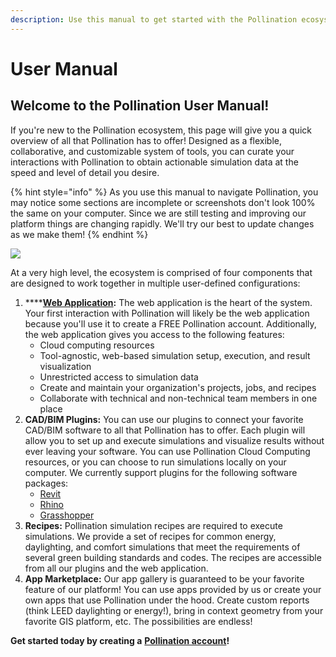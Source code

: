 ```yaml
---
description: Use this manual to get started with the Pollination ecosystem!
---
```


# User Manual

## Welcome to the Pollination User Manual!&#x20;

If you're new to the Pollination ecosystem, this page will give you a quick overview of all that Pollination has to offer! Designed as a flexible, collaborative, and customizable system of tools, you can curate your interactions with Pollination to obtain actionable simulation data at the speed and level of detail you desire.&#x20;

{% hint style="info" %}
As you use this manual to navigate Pollination, you may notice some sections are incomplete or screenshots don't look 100% the same on your computer. Since we are still testing and improving our platform things are changing rapidly. We'll try our best to update changes as we make them!
{% endhint %}

![](<.gitbook/assets/Pollination in One Slide\_Apps.jpg>)

At a very high level, the ecosystem is comprised of four components that are designed to work together in multiple user-defined configurations:&#x20;

1. ****[**Web Application**](https://www.pollination.cloud/platform)**:** The web application is the heart of the system. Your first interaction with Pollination will likely be the web application because you'll use it to create a FREE Pollination account. Additionally, the web application gives you access to the following features:  &#x20;
   * Cloud computing resources
   * Tool-agnostic, web-based simulation setup, execution, and result visualization
   * Unrestricted access to simulation data
   * Create and maintain your organization's projects, jobs, and recipes
   * Collaborate with technical and non-technical team members in one place
2. **CAD/BIM Plugins:** You can use our plugins to connect your favorite CAD/BIM software to all that Pollination has to offer. Each plugin will allow you to set up and execute simulations and visualize results without ever leaving your software. You can use Pollination Cloud Computing resources, or you can choose to run simulations locally on your computer. We currently support plugins for the following software packages:&#x20;
   * [Revit](https://www.pollination.cloud/revit-plugin)
   * [Rhino](https://www.pollination.cloud/rhino-plugin)
   * [Grasshopper](https://www.pollination.cloud/grasshopper-plugin)
3. **Recipes:** Pollination simulation recipes are required to execute simulations. We provide a set of recipes for common energy, daylighting, and comfort simulations that meet the requirements of several green building standards and codes. The recipes are accessible from all our plugins and the web application.&#x20;
4. **App Marketplace:** Our app gallery is guaranteed to be your favorite feature of our platform! You can use apps provided by us or create your own apps that use Pollination under the hood. Create custom reports (think LEED daylighting or energy!), bring in context geometry from your favorite GIS platform, etc. The possibilities are endless!&#x20;

**Get started today by creating a** [**Pollination account**](https://app.pollination.cloud/)**!**&#x20;
